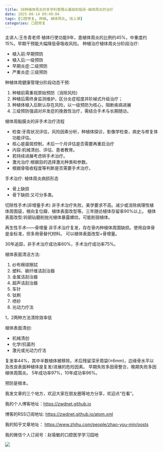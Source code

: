 ```yaml
---
title: 38种植体周炎的多学科管理从基础到临床-植体周炎的治疗
date: 2025-08-14 09:49:04
tags: [口腔修复, 种植, 植体周炎, 线上课]
categories: 口腔修复
---
```

主讲人:王冬青老师
植体行使功能9年，患植体周炎的比例约45%，中重度约15%。早期干预能大幅降低骨吸收风险。
种植治疗植体周炎分阶段治疗:
- 植入前:早期预防
- 植入后:一级预防
- 早期炎症:二级预防
- 严重炎症:三级预防

种植体周健康管理分阶段动态干预:
1. 种植前需重视原始预防（消除风险)
2. 种植后需终身监测维护，区分炎症程度并阶梯式升级治疗；
3. 种植体植入后默认存在风险，以一级预防为核心，阻断疾病进展
4. 三级预防强调对并发症的挽救性治疗，需结合手术与长期随访。

植体周黏膜炎的非手术治疗流程
- 检查:牙周状况评估，风险因素分析，种植体探诊，影像学检查，病史与修复体功能评估。
- 核心是菌斑控制，术后一个月评估是否需要再重启治疗
- 内容:机械清创、评估、患者教育。
- 若持续进展考虑转手术治疗。
- 激光治疗:根据目的选择激光种类和参数。
- 根据骨吸收程度等判断是否需要手术治疗。

手术治疗:
植体周炎病损形态
- 骨上缺损
- 骨下缺损:又可分多类。

切除性手术(非增量手术)
非手术治疗失败，美学要求不高。减少或消除病理性植体周围袋，根向复位瓣、植体表面改型等。三年随访植体存留率90%以上。
植体表面改型:钨钢钻磨削抛光植体暴露螺纹。可能削弱植体。

再生性手术——骨增量
非手术治疗复发，存在骨内种植体周围缺损。使用自体骨是金标准，但多用骨替代材料。
可以植体表面改型+骨增量。

30年追踪，非手术治疗成功率60%，手术治疗成功率75%。

植体表面清洁方法:
1. 纱布棉球擦拭
2. 塑料、碳纤维洁刮治器
3. 金属洁刮治器
4. 超声洁刮治器
5. 车针
6. 钛刷
7. 喷砂
8. 光动力疗法

1，2两种方法清除效率低

植体表面清创:
- 机械清创
- 化学/抗菌剂
- 激光或光动力疗法

复发率44%，其中半数植体被移除。术后残留深牙周袋(≥6mm)，边缘骨水平以及改良表面种植体是复发/进展的危险因素。
早期失败多因骨整合，晚期失败多因植体周围炎。
5年成功率97%，10年成功率96%。

预防是根本。






我发文章的三个地方，欢迎大家在朋友圈等地方分享，欢迎点“在看”。

我的个人博客地址：https://zwdnet.github.io

博客的RSS订阅地址: https://zwdnet.github.io/atom.xml

我的知乎文章地址： https://www.zhihu.com/people/zhao-you-min/posts

我的微信个人订阅号：赵瑜敏的口腔医学学习园地

![](https://zymblog-1258069789.cos.ap-chengdu.myqcloud.com/other/wx.jpg)

